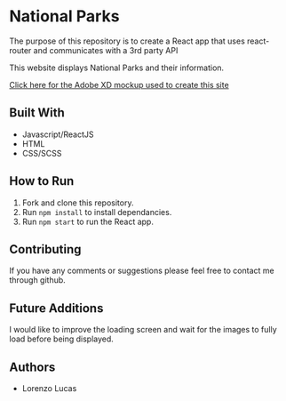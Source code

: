 # National Parks

The purpose of this repository is to create a React app that uses react-router and communicates with a 3rd party API

This website displays National Parks and their information.

[Click here for the Adobe XD mockup used to create this site](https://drive.google.com/file/d/1DJS8ysB1N9Kp89_V_loagQiFNU_4jZoN/view?usp=sharing)

## Built With

* Javascript/ReactJS
* HTML
* CSS/SCSS

## How to Run

1. Fork and clone this repository.
2. Run `npm install` to install dependancies.
3. Run `npm start` to run the React app.


## Contributing

If you have any comments or suggestions please feel free to contact me through github.  

## Future Additions

I would like to improve the loading screen and wait for the images to fully load before being displayed.

## Authors

* Lorenzo Lucas 
